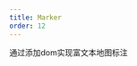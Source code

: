 ```yaml
---
title: Marker
order: 12
---
```


通过添加dom实现富文本地图标注

<playground path='tutorial/marker/demo/amap.js' rid='map'></playground>